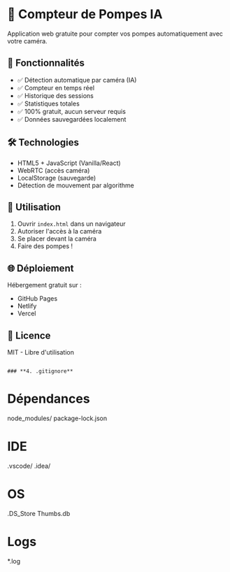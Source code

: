 # 💪 Compteur de Pompes IA

Application web gratuite pour compter vos pompes automatiquement avec votre caméra.

## 🚀 Fonctionnalités

- ✅ Détection automatique par caméra (IA)
- ✅ Compteur en temps réel
- ✅ Historique des sessions
- ✅ Statistiques totales
- ✅ 100% gratuit, aucun serveur requis
- ✅ Données sauvegardées localement

## 🛠️ Technologies

- HTML5 + JavaScript (Vanilla/React)
- WebRTC (accès caméra)
- LocalStorage (sauvegarde)
- Détection de mouvement par algorithme

## 📱 Utilisation

1. Ouvrir `index.html` dans un navigateur
2. Autoriser l'accès à la caméra
3. Se placer devant la caméra
4. Faire des pompes !

## 🌐 Déploiement

Hébergement gratuit sur :
- GitHub Pages
- Netlify
- Vercel

## 📄 Licence

MIT - Libre d'utilisation
```

### **4. .gitignore**
```
# Dépendances
node_modules/
package-lock.json

# IDE
.vscode/
.idea/

# OS
.DS_Store
Thumbs.db

# Logs
*.log